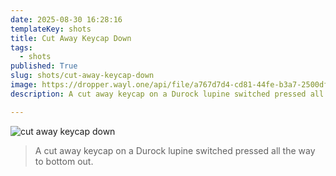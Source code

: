 ```yaml
---
date: 2025-08-30 16:28:16
templateKey: shots
title: Cut Away Keycap Down
tags:
  - shots
published: True
slug: shots/cut-away-keycap-down
image: https://dropper.wayl.one/api/file/a767d7d4-cd81-44fe-b3a7-2500df2d92df.jpg
description: A cut away keycap on a Durock lupine switched pressed all the way to bottom out.

---
```


![cut away keycap down](https://dropper.wayl.one/api/file/a767d7d4-cd81-44fe-b3a7-2500df2d92df.jpg)

> A cut away keycap on a Durock lupine switched pressed all the way to bottom out.

